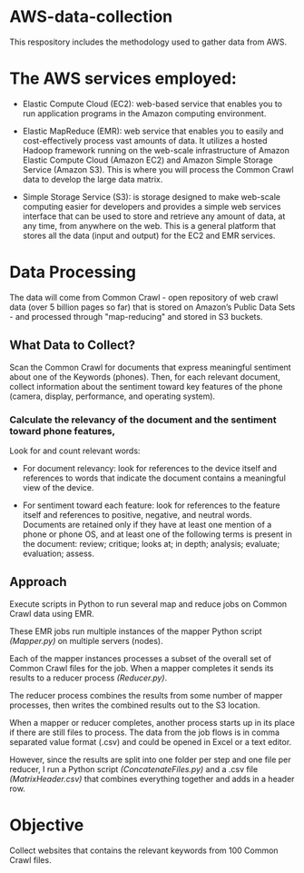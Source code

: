 # AWS-data-collection

This respository includes the methodology used to gather data from AWS.

# The AWS services employed:
- Elastic Compute Cloud (EC2): web-based service that enables you to run application programs in the Amazon computing environment. 

- Elastic MapReduce (EMR): web service that enables you to easily and cost-effectively process vast amounts of data. It utilizes a hosted Hadoop framework running on the web-scale infrastructure of Amazon Elastic Compute Cloud (Amazon EC2) and Amazon Simple Storage Service (Amazon S3). This is where you will process the Common Crawl data to develop the large data matrix.

- Simple Storage Service (S3): is storage designed to make web-scale computing easier for developers and provides a simple web services interface that can be used to store and retrieve any amount of data, at any time, from anywhere on the web. This is a general platform that stores all the data (input and output) for the EC2 and EMR services.

# Data Processing
The data will come from Common Crawl - open repository of web crawl data (over 5 billion pages so far) that is stored on Amazon’s Public Data Sets - and processed through "map-reducing" and stored in S3 buckets.

## What Data to Collect?
Scan the Common Crawl for documents that express meaningful sentiment about one of the Keywords (phones).
Then, for each relevant document, collect information about the sentiment toward key features of the phone (camera, display, performance, and operating system). 

### Calculate the relevancy of the document and the sentiment toward phone features, 
Look for and count relevant words: 
  - For document relevancy: look for references to the device itself and references to words that indicate the document contains a meaningful view of the device. 

  - For sentiment toward each feature: look for references to the feature itself and references to positive, negative, and neutral words. Documents are retained only if they have at least one mention of a phone or phone OS, and at least one of the following terms is present in the document: review; critique; looks at; in depth; analysis; evaluate; evaluation; assess.
  
## Approach  
Execute scripts in Python to run several map and reduce jobs on Common Crawl data using EMR.

These EMR jobs run multiple instances of the mapper Python script *(Mapper.py)* on multiple servers (nodes). 

Each of the mapper instances processes a subset of the overall set of Common Crawl files for the job. When a mapper completes it sends its results to a reducer process *(Reducer.py)*. 

The reducer process combines the results from some number of mapper processes, then writes the combined results out to the S3 location. 

When a mapper or reducer completes, another process starts up in its place if there are still files to process. The data from the job flows is in comma separated value format (.csv) and could be opened in Excel or a text editor. 

However, since the results are split into one folder per step and one file per reducer, I run a Python script *(ConcatenateFiles.py)* and a .csv file *(MatrixHeader.csv)* that combines everything together and adds in a header row.

# Objective
Collect websites that contains the relevant keywords from 100 Common Crawl files.
